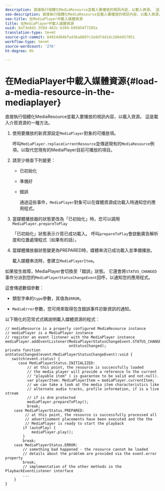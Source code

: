 ```yaml
---
description: 直接執行個體化MediaResource並載入要播放的視訊內容，以載入資源。 這是載入介質資源的一種方法。
seo-description: 直接執行個體化MediaResource並載入要播放的視訊內容，以載入資源。 這是載入介質資源的一種方法。
seo-title: 在MediaPlayer中載入媒體資源
title: 在MediaPlayer中載入媒體資源
uuid: 8af3e8d1-359d-483c-b394-b95054f7265a
translation-type: tm+mt
source-git-commit: 84924d84bfa436a8807c2e8d74d1dc268d457051
workflow-type: tm+mt
source-wordcount: '276'
ht-degree: 0%

---
```



# 在MediaPlayer中載入媒體資源{#load-a-media-resource-in-the-mediaplayer}

直接執行個體化MediaResource並載入要播放的視訊內容，以載入資源。 這是載入介質資源的一種方法。

1. 使用要播放的新資源設定`MediaPlayer`對象的可播放項。

   呼叫`MediaPlayer.replaceCurrentResource`並傳遞現有的`MediaResource`例項，以取代您現有的MediaPlayer目前可播放的項目。

1. 請至少檢查下列變更：

   * 已初始化
   * 準備好
   * 錯誤

      通過這些事件，`MediaPlayer`對象可以在媒體資源成功載入時通知您的應用程式。

1. 當媒體播放器的狀態更改為「已初始化」時，您可以調用`MediaPlayer.prepareToPlay`

   「已初始化」狀態表示介質已成功載入。 呼叫`prepareToPlay`會啟動廣告解析度和位置處理程式（如果有的話）。

1. 當媒體播放器狀態變更為PREPARED時，媒體串流已成功載入並準備播放。

   載入媒體串流時，會建立`MediaPlayerItem`。

如果發生故障，MediaPlayer會切換至「錯誤」狀態。 它還會將`STATUS_CHANGED`事件分派到您的`MediaPlayerStatusChangeEvent`回呼，以通知您的應用程式。

這會傳遞數個參數：
* 類型字串的`type`參數，其值為`ERROR`。

* `MediaError`參數，您可用來取得包含錯誤事件診斷資訊的通知。


<!--<a id="example_3774607C6F08473282CF0CB7F3D82373"></a>-->

以下簡化的范常式式碼說明載入媒體資源的程式：

```
// mediaResource is a properly configured MediaResource instance 
// mediaPlayer is a MediaPlayer instance 
// register an event listener with the MediaPlayer instance 
mediaPlayer.addEventListener(MediaPlayerStatusChangeEvent.STATUS_CHANGED,  
                             onStatusChanged); 
private function onStatusChanged(event:MediaPlayerStatusChangeEvent):void { 
   switch(event.status) { 
      case MediaPlayerStatus.INITIALIZED: 
          // at this point, the resource is successfully loaded 
          // the media player will provide a reference to the current 
          // "playable item" ( is guarantee to be valid and not-null). 
          var playerItem: MediaPlayerItem = mediaPlayer.currentItem; 
          // we can take a look at the media item characteristics like 
          // alternate audio tracks, profile information, if is a live stream 
          // if is drm protected 
          mediaPlayer.prepareToPlay(); 
          break; 
    case MediaPlayerStatus.PREPARED: 
         // at this point, the resource is successfully processed all  
         // advertisement placements have been executed and the the  
         // MediaPlayer is ready to start the playback 
        if (autoPlay) { 
            mediaPlayer.play(); 
        } 
        break; 
    case MediaPlayerStatus.ERROR: 
        // something bad happened - the resource cannot be loaded 
        // details about the problem are provided via the event.error property 
        break; 
        // implementation of the other methods in the PlaybackEventListener interface 
        ... 
    } 
}
```
